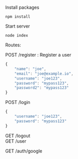 Install packages

```
npm install
```

Start server

```
node index
```


Routes:

POST /register : Register a user <br>
```javascript
{
	"name": "joe",
	"email": "joe@example.io",
	"username": "joe123",
	"password": "mypass123",
	"password2": "mypass123"
}
```

POST /login <br>
```javascript
{
	"username": "joe123",
	"password": "mypass123"
}
```

GET /logout <br>
GET /user <br>

GET /auth/google
